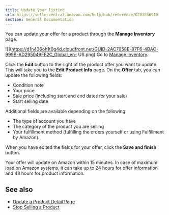 ```yaml
---
title: Update your listing
url: https://sellercentral.amazon.com/help/hub/reference/G201836910
section: General Documentation
---
```


You can update your offer for a product through the **Manage Inventory** page.

![](https://d1n436oh1t0g4d.cloudfront.net/GUID-2AC7958E-87F6-4BAC-999B-AD295049FF2C_Global_en-
US.png) Go to [Manage Inventory](/myi/search/DefaultView.amzn).

Click the **Edit** button to the right of the product offer you want to
update. This will take you to the **Edit Product Info** page. On the **Offer**
tab, you can update the following fields:

  * Condition note
  * Your price
  * Sale price (including start and end dates for your sale)
  * Start selling date

Additional fields are available depending on the following:

  * The type of account you have
  * The category of the product you are selling
  * Your fulfillment method (fulfilling the orders yourself or using Fulfillment by Amazon).

When you have edited the fields for your offer, click the **Save and finish**
button.

Your offer will update on Amazon within 15 minutes. In case of maximum load on
Amazon systems, it can take up to 24 hours for offer information and 48 hours
for product information.

## See also

  * [Update a Product Detail Page](/gp/help/200335450)
  * [Stop Selling a Product](/gp/help/200216110)

